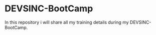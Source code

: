 # DEVSINC-BootCamp
In this repository i will share all my training details during my DEVSINC-BootCamp.
